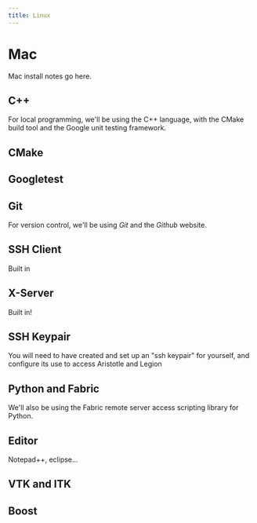 ```yaml
---
title: Linux
---
```


Mac
=======

Mac install notes go here.

C++
---

For local programming, we'll be using the C++ language, with the CMake build tool and the Google unit testing framework.

CMake
-----

Googletest
---------

Git
---

For version control, we'll be using *Git* and the *Github* website.

SSH Client
----------

Built in

X-Server
------

Built in!

SSH Keypair
-----------

You will need to have created and set up an "ssh keypair" for yourself, and configure its use to access Aristotle and Legion

Python and Fabric
-----------------

We'll also be using the Fabric remote server access scripting library for Python.

Editor
------

Notepad++, eclipse...

VTK and ITK
-----------

Boost
----
